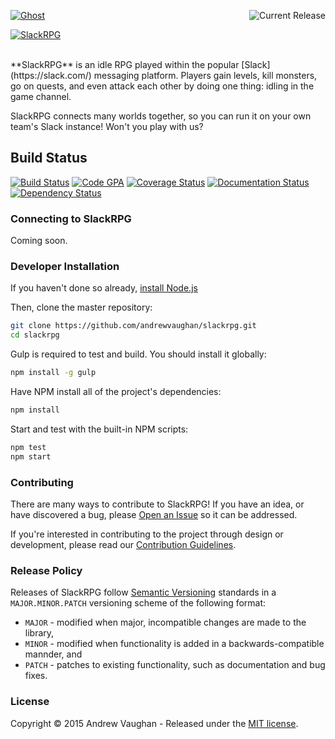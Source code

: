 <a href="https://github.com/andrewvaughan/slackrpg"><img src="http://slackrpg.andrewvaughan.io/img/logo.png" alt="Ghost" /></a>
<a href="https://github.com/andrewvaughan/slackrpg/releases" target="_blank"><img src="http://img.shields.io/badge/version-0.0.0-blue.svg?style=flat" alt="Current Release" align="right" /></a>

[![SlackRPG][screen-image]][repo-url]


<br />
**SlackRPG** is an idle RPG played within the popular [Slack](https://slack.com/) messaging platform.  Players gain
levels, kill monsters, go on quests, and even attack each other by doing one thing: idling in the game channel.

SlackRPG connects many worlds together, so you can run it on your own team's Slack instance!  Won't you play with us?


## Build Status

[![Build Status][build-image]][build-url]
[![Code GPA][quality-image]][quality-url]
[![Coverage Status][coverage-image]][quality-url]
[![Documentation Status][docs-image]][docs-url]
[![Dependency Status][dependency-image]][dependency-url]


### Connecting to SlackRPG

Coming soon.


### Developer Installation

If you haven't done so already, [install Node.js](https://nodejs.org/)

Then, clone the master repository:

```bash
git clone https://github.com/andrewvaughan/slackrpg.git
cd slackrpg
```

Gulp is required to test and build.  You should install it globally:

```bash
npm install -g gulp
```

Have NPM install all of the project's dependencies:

```bash
npm install
```

Start and test with the built-in NPM scripts:

```bash
npm test
npm start
```


### Contributing

There are many ways to contribute to SlackRPG!  If you have an idea, or have discovered a bug, please
[Open an Issue](https://github.com/andrewvaughan/slackrpg/issues) so it can be addressed.

If you're interested in contributing to the project through design or development, please read our
[Contribution Guidelines](https://github.com/andrewvaughan/slackrpg/blob/master/CONTRIBUTING.md).


### Release Policy

Releases of SlackRPG follow [Semantic Versioning](http://semver.org/) standards in a `MAJOR.MINOR.PATCH` versioning
scheme of the following format:

* `MAJOR` - modified when major, incompatible changes are made to the library,
* `MINOR` - modified when functionality is added in a backwards-compatible mannder, and
* `PATCH` - patches to existing functionality, such as documentation and bug fixes.


### License

Copyright &copy; 2015 Andrew Vaughan - Released under the [MIT license](LICENSE).





[repo-url]:         https://github.com/andrewvaughan/slackrpg
[screen-image]:     http://slackrpg.andrewvaughan.io/img/screen.png
[build-url]:        https://travis-ci.org/andrewvaughan/slackrpg
[build-image]:      https://travis-ci.org/andrewvaughan/slackrpg.svg?branch=master
[docs-image]:       http://inch-ci.org/github/andrewvaughan/slackrpg.svg?branch=master
[docs-url]:         http://inch-ci.org/github/andrewvaughan/slackrpg
[dependency-image]: https://david-dm.org/andrewvaughan/slackrpg.svg
[dependency-url]:   https://david-dm.org/andrewvaughan/slackrpg
[coverage-image]:   https://codeclimate.com/github/andrewvaughan/slackrpg/badges/coverage.svg
[quality-image]:    https://codeclimate.com/github/andrewvaughan/slackrpg/badges/gpa.svg
[quality-url]:      https://codeclimate.com/github/andrewvaughan/slackrpg
